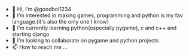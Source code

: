 - 👋 Hi, I’m @goodboi1234
- 👀 I’m interested in making games, programming and python is my fav language.(it's also the only one I know)
- 🌱 I’m currently learning python(especially pygame), c and c++ and starting django
- 💞️ I’m looking to collaborate on pygame and python projects
- 📫 How to reach me ...

<!---
goodboi1234/goodboi1234 is a ✨ special ✨ repository because its `README.md` (this file) appears on your GitHub profile.
You can click the Preview link to take a look at your changes.
--->
